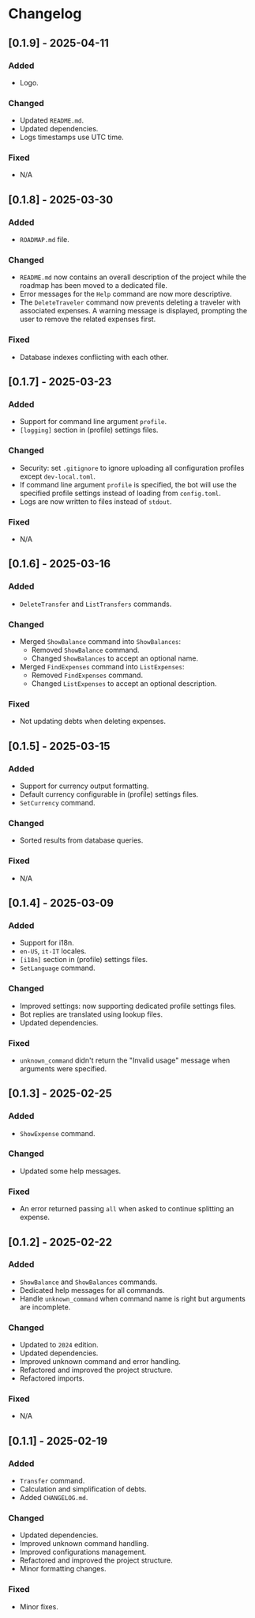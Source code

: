 # Changelog

## [0.1.9] - 2025-04-11
### Added
- Logo.

### Changed
- Updated `README.md`.
- Updated dependencies.
- Logs timestamps use UTC time.

### Fixed
- N/A

## [0.1.8] - 2025-03-30
### Added
- `ROADMAP.md` file.

### Changed
- `README.md` now contains an overall description of the project while the roadmap has been moved to a dedicated file.
- Error messages for the `Help` command are now more descriptive.
- The `DeleteTraveler` command now prevents deleting a traveler with associated expenses. A warning message is displayed, prompting the user to remove the related expenses first.

### Fixed
- Database indexes conflicting with each other.

## [0.1.7] - 2025-03-23
### Added
- Support for command line argument `profile`.
- `[logging]` section in (profile) settings files.

### Changed
- Security: set `.gitignore` to ignore uploading all configuration profiles except `dev-local.toml`.
- If command line argument `profile` is specified, the bot will use the specified profile settings instead of loading from `config.toml`.
- Logs are now written to files instead of `stdout`.

### Fixed
- N/A

## [0.1.6] - 2025-03-16
### Added
- `DeleteTransfer` and `ListTransfers` commands.

### Changed
- Merged `ShowBalance` command into `ShowBalances`:
  - Removed `ShowBalance` command.
  - Changed `ShowBalances` to accept an optional name.
- Merged `FindExpenses` command into `ListExpenses`:
  - Removed `FindExpenses` command.
  - Changed `ListExpenses` to accept an optional description.

### Fixed
- Not updating debts when deleting expenses.

## [0.1.5] - 2025-03-15
### Added
- Support for currency output formatting.
- Default currency configurable in (profile) settings files.
- `SetCurrency` command.

### Changed
- Sorted results from database queries.

### Fixed
- N/A

## [0.1.4] - 2025-03-09
### Added
- Support for i18n.
- `en-US`, `it-IT` locales.
- `[i18n]` section in (profile) settings files.
- `SetLanguage` command.

### Changed
- Improved settings: now supporting dedicated profile settings files.
- Bot replies are translated using lookup files.
- Updated dependencies.

### Fixed
- `unknown_command` didn't return the "Invalid usage" message when arguments were specified.

## [0.1.3] - 2025-02-25
### Added
- `ShowExpense` command.

### Changed
- Updated some help messages.

### Fixed
- An error returned passing `all` when asked to continue splitting an expense.

## [0.1.2] - 2025-02-22
### Added
- `ShowBalance` and `ShowBalances` commands.
- Dedicated help messages for all commands.
- Handle `unknown_command` when command name is right but arguments are incomplete.

### Changed
- Updated to `2024` edition.
- Updated dependencies.
- Improved unknown command and error handling.
- Refactored and improved the project structure.
- Refactored imports.

### Fixed
- N/A

## [0.1.1] - 2025-02-19
### Added
- `Transfer` command.
- Calculation and simplification of debts.
- Added `CHANGELOG.md`.

### Changed
- Updated dependencies.
- Improved unknown command handling.
- Improved configurations management.
- Refactored and improved the project structure.
- Minor formatting changes.

### Fixed
- Minor fixes.
